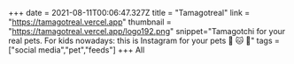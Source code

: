 +++
date = 2021-08-11T00:06:47.327Z
title = "Tamagotreal"
link = "https://tamagotreal.vercel.app"
thumbnail = "https://tamagotreal.vercel.app/logo192.png"
snippet="Tamagotchi for your real pets. For kids nowadays: this is Instagram for your pets 🐹 🐱 🐶"
tags = ["social media","pet","feeds"]
+++
All
